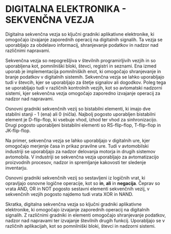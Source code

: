 DIGITALNA ELEKTRONIKA - SEKVENČNA VEZJA 
================================================================================

<!--
Kazalo:
5.1_Flip-flopi.md
5.1_Pomnilni_in_pomikalni_registri.md
5.2_Števniki.md
-->

Digitalna sekvenčna vezja so ključni gradniki aplikativne elektronike, ki omogočajo izvajanje zaporednih operacij na digitalnih signalih. Ta vezja se uporabljajo za obdelavo informacij, shranjevanje podatkov in nadzor nad različnimi napravami.

Sekvenčna vezja so nepogrešljiva v številnih programirljivih vezjih in so uporabljena kot, pomnilniški bloki, števci, registri in seznami. Ena izmed uporab je implementacija pomnilniških enot, ki omogočajo shranjevanje in branje podatkov v digitalnih sistemih. Sekvenčna vezja se lahko uporabljajo tudi v števcih, kjer se uporabljajo za štetje signalov ali dogodkov. Poleg tega se uporabljajo tudi v različnih kontrolnih vezjih, kot so avtomatski nadzorni sistemi, kjer sekvenčna vezja omogočajo zaporedno izvajanje operacij za nadzor nad napravami.

Osnovni gradniki sekvenčnih vezij so bistabilni elementi, ki imajo dve stabilni stanji - 1 (ena) ali 0 (ničla). Najbolj pogosto uporabljen bistabilni element je D-flip-flop, ki vsebuje vhod, izhod ter vhod za sinhronizacijo. Drugi pogosto uporabljeni bistabilni elementi so RS-flip-flop, T-flip-flop in JK-flip-flop.

Na primer, sekvenčna vezja se lahko uporabljajo v digitalnih ure, kjer omogočajo merjenje časa in prikaz pravilne ure. Tudi v avtomobilski industriji se uporabljajo za nadzor delovanja motorja in drugih sistemov avtomobila. V industriji se sekvenčna vezja uporabljajo za avtomatizacijo proizvodnih procesov, nadzor in spremljanje kakovosti ter sledenje inventarju.

Osnovni gradniki sekvenčnih vezij so sestavljeni iz logičnih vrat, ki opravljajo osnovne logične operacije, kot so **in**, **ali** in **negacija**. Čeprav so vrata AND, OR in NOT pogosto sestavni elementi sekvenčnih vezij, v sekvenčnih vezjih pogosto najdemo tudi vrata XOR in NAND.

Skratka, digitalna sekvenčna vezja so ključni gradniki aplikativne elektronike, ki omogočajo izvajanje zaporednih operacij na digitalnih signalih. Z različnimi gradniki in elementi omogočajo shranjevanje podatkov, nadzor nad napravami ter izvajanje številnih drugih funkcij. Uporabljajo se v različnih aplikacijah, kot so pomnilniški bloki, števci in nadzorni sistemi.

